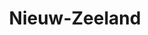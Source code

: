 ---
title: "Nieuw-Zeeland"
introtext: "Tropische stranden, besneeuwde bergtoppen, pittoreske meren, oogstrelende fjorden en eeuwenoude regenwouden. Welkom in Nieuw-Zeeland! Nieuw-Zeeland is een land met een rijke natuur, swingende steden en een overvloed aan mogelijkheden voor sportliefhebbers. Al jaren lang is de ‘Godzone’ een populaire reisbestemming. Niet voor niets staat het land bijna jaarlijks in de top 10 van mooiste landen ter wereld. Nieuw-Zeeland is een paradijs voor adrenaline-junks, die hier kunnen bungeejumpen, kajakken op zee, skydiven en raften. Of ga op avontuur met je camper, overnacht op verlaten plekken en geniet van de meest spectaculaire sterrenhemel! Nieuw-Zeeland is een unieke plek op aarde en je zult er geen spijt van krijgen!"
introimage: "https://lh3.googleusercontent.com/l1kKKUUlrI-yNY5CG0tzWmUk0QVS8mPEAC9eL5VAX5Fe60JGmtxsZak1spapbXhZV7O6hJyrz07U-LYMd_pO1tOU4OMJJ2sKm-RfwzSrZNYRYxmn8rWDjHO1pb2_FaZs_t3gtCmpAg=w800"
surface: "275.000"
inhabitants: "4.500.000"
rate: "1,66"
valuta: "dollar"
need_to_know_text: ""
need_to_know_more_text: ""
fact_one_text: ""
fact_two_text: ""
bigmac_index: ""
images: "https://lh3.googleusercontent.com/26si6c2HYCBLyHBIdic9UbtrQC9Vezmh8iWtzfpSooExczMIdCYaJ5cNI2iURMVkztOTF1X5PjkEfZPnA6ka0B3Czfs5BPXCG9SPE1ICDvjYU2yxOprsd8kEMp0-aa80guDh5NU0sw=w800|https://lh3.googleusercontent.com/FBud-e9u7ORJ3H2R3beI37HCHUucAWOwErQ1Gnk0EwGoeFCVe1GqH1AYJdFQ3J-oIxTmkz7PqOItrkiOcuhqHYkMJB94bzwzZSHvpr2TZLqEilBajPxZKeJbHV3gctA0fN3ioW5JSw=w800|https://lh3.googleusercontent.com/sbXgXB2xlLy9vS8TfHyQV9DNDS1u0W1nLw8NafdZg6V90W8VkRBZWdPPfbPJvG1sSG0qgCKMRDZW2ne2fKGMYMxc92II5As26RGegUFIRdAbSmotP3QZUu3olJvuaCDo1dcJwbJktw=w800|https://lh3.googleusercontent.com/jKXPI7gjUt1WMcM7BKLL0Tk7AlJwfK2P8Pd8Eo9IN5uH6eHUPucwOxlmxWDJrrFPRLMmsdtoSw9uBmOi9-eWHpfk8BzieEEEfd0lObSpl8UluaOZhRbGPhDF29Dgq0QSi9LS5tQptA=w800"
flight_button_title: "Check vluchtprijzen Nieuw-Zeeland"
flight_button_url: "https://lt45.net/c/?si=11986&li=1528136&wi=335922&ws=&dl=transport%2Fflights%2Fnl%2Fnz%2F%3Flocale%3Dnl-NL%26currency%3DEUR%26market%3DNL"
inspiration_url: "https://partner.bol.com/click/click?p=2&t=url&s=1025999&f=TXL&url=https%3A%2F%2Fwww.bol.com%2Fnl%2Ff%2Flonely-planet-new-zealand%2F30276342%2F&name=Lonely%20Planet%20New%20Zealand%2C%20Lonely%20Planet"
country_code: "nz"
hotels_url: "https://www.booking.com/country/nz.nl.html?aid=1837623"
continent: "Oceanië"
---